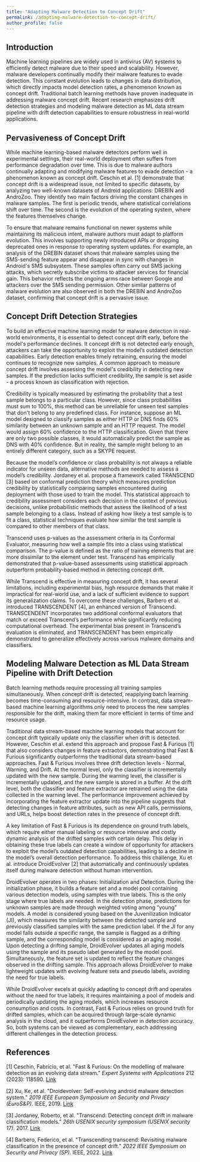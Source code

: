 ```yaml
---
title: "Adapting Malware Detection to Concept Drift"
permalink: /adapting-malware-detection-to-concept-drift/
author_profile: false
---
```





## Introduction

Machine learning pipelines are widely used in antivirus (AV) systems to efficiently detect malware due to their speed and scalability. However, malware developers continually modify their malware features to evade detection. This constant evolution leads to changes in data distribution, which directly impacts model detection rates, a phenomenon known as concept drift. Traditional batch learning methods have proven inadequate in addressing malware concept drift. Recent research emphasizes drift detection strategies and modeling malware detection as ML data stream pipeline with drift detection capabilities to ensure robustness in real-world applications.


## Pervasiveness of Concept Drift

While machine learning-based malware detectors perform well in experimental settings, their real-world deployment often suffers from performance degradation over time. This is due to malware authors continually adapting and modifying malware features to evade detection - a phenomenon known as concept drift. Ceschin et al. [1] demonstrate that concept drift is a widespread issue, not limited to specific datasets, by analyzing two well-known datasets of Android applications: DREBIN and AndroZoo. They identify two main factors driving the constant changes in malware samples. The first is periodic trends, where statistical correlations shift over time. The second is the evolution of the operating system, where the features themselves change.

To ensure that malware remains functional on newer systems while maintaining its malicious intent, malware authors must adapt to platform evolution. This involves supporting newly introduced APIs or dropping deprecated ones in response to operating system updates. For example, an analysis of the DREBIN dataset shows that malware samples using the SMS-sending feature appear and disappear in sync with changes in Android's SMS subsystem. These samples often carry out SMS jacking attacks, which secretly subscribe victims to attacker services for financial gain. This behavior reflects the ongoing arms race between Google and attackers over the SMS sending permission. Other similar patterns of malware evolution are also observed in both the DREBIN and AndroZoo dataset, confirming that concept drift is a pervasive issue.


## Concept Drift Detection Strategies

To build an effective machine learning model for malware detection in real-world environments, it is essential to detect concept drift early, before the model's performance declines. It concept drift is not detected early enough, attackers can take the opportunity to exploit the model’s outdated detection capabilities. Early detection enables timely retraining, ensuring the model continues to recognize new samples. A common approach to measure concept drift involves assessing the model's credibility in detecting new samples. If the prediction lacks sufficient credibility, the sample is set aside - a process known  as classification with rejection.

Credibility is typically measured by estimating the probability that a test sample belongs to a particular class. However, since class probabilities must sum to 100%, this method can be unreliable for unseen test samples that don't belong to any predefined class. For instance, suppose an ML model designed to classify samples as either HTTP or DNS finds 60% similarity between an unknown sample and an HTTP request. The model would assign 60% confidence to the HTTP classification. Given that there are only two possible classes, it would automatically predict the sample as DNS with 40% confidence. But in reality, the sample might belong to an entirely different category, such as a SKYPE request.

Because the model’s confidence or class probability is not always a reliable indicator for unseen data, alternative methods are needed to assess a model’s credibility. Jordaney et al. propose a framework called TRANSCEND [3] based on conformal prediction theory which measures prediction credibility by statistically comparing samples encountered during deployment with those used to train the model. This statistical approach to credibility assessment considers each decision in the context of previous decisions, unlike probabilistic methods that assess the likelihood of a test sample belonging to a class. Instead of asking how likely a test sample is to fit a class, statistical techniques evaluate how similar the test sample is compared to other members of that class.

Transcend uses p-values as the assessment criteria in its Conformal Evaluator, measuring how well a sample fits into a class using statistical comparison. The p-value is defined as the ratio of training elements that are more dissimilar to the element under test. Transcend has empirically demonstrated that p-value-based assessments using statistical approach outperform probability-based method in detecting concept drift.

While Transcend is effective in measuring concept drift, it has several limitations, including experimental bias, high resource demands that make it impractical for real-world use, and a lack of sufficient evidence to support its generalization claims. To overcome these challenges, Barbero et al. introduced TRANSCENDENT [4], an enhanced version of Transcend. TRANSCENDENT incorporates two additional conformal evaluators that match or exceed Transcend’s performance while significantly reducing computational overhead. The experimental bias present in Transcend’s evaluation is eliminated, and TRANSCENDENT has been empirically demonstrated to generalize effectively across various malware domains and classifiers.	

## Modeling Malware Detection as ML Data Stream Pipeline with Drift Detection

Batch learning methods require processing all training samples simultaneously. When concept drift is detected, reapplying batch learning becomes time-consuming and resource-intensive. In contrast, data stream-based machine learning algorithms only need to process the new samples responsible for the drift, making them far more efficient in terms of time and resource usage.

Traditional data stream-based machine learning models that account for concept drift typically update only the classifier when drift is detected. However, Ceschin et al. extend this approach and propose Fast & Furious [1] that also considers changes in feature extractors, demonstrating that Fast & Furious significantly outperforms the traditional data stream-based approaches. Fast & Furious involves three drift detection levels - Normal, Warning, and Drift. At the normal level, only the classifier is incrementally updated with the new sample. During the warning level, the classifier is incrementally updated, and the new sample is stored in a buffer. At the drift level, both the classifier and feature extractor are retrained using the data collected in the warning level. The performance improvement achieved by incorporating the feature extractor update into the pipeline suggests that detecting changes in feature attributes, such as new API calls, permissions, and URLs, helps boost detection rates in the presence of concept drift.

A key limitation of Fast & Furious is its dependence on ground truth labels, which require either manual labeling or resource intensive and costly dynamic analysis of the drifted samples with certain delay. This delay in obtaining these true labels can create a window of opportunity for attackers to exploit the model’s outdated detection capabilities, leading to a decline in the model’s overall detection performance. To address this challenge, Xu et al. introduce DroidEvolver [2] that automatically and continuously updates itself during malware detection without human intervention. 

DroidEvolver operates in two phases: Initialization and Detection. During the initialization phase, it builds a feature set and a model pool containing various detection models, using samples with true labels. This is the only stage where true labels are needed. In the detection phase, predictions for unknown samples are made through weighted voting among “young” models. A model is considered young based on the Juvenilization Indicator (JI), which measures the similarity between the detected sample and previously classified samples with the same prediction label. If the JI for any model falls outside a specific range, the sample is flagged as a drifting sample, and the corresponding model is considered as an aging model.
Upon detecting a drifting sample, DroidEvolver updates all aging models using the sample and its pseudo label generated by the model pool. Simultaneously, the feature set is updated to reflect the feature changes observed in the drifting sample. This approach allows DroidEvolver to make lightweight updates with evolving feature sets and pseudo labels, avoiding the need for true labels.

While DroidEvolver excels at quickly adapting to concept drift and operates without the need for true labels, it requires maintaining a pool of models and periodically updating the aging models, which increases resource consumption and costs. In contrast, Fast & Furious relies on ground truth for drifted samples, which can be acquired through large-scale dynamic analysis in the cloud, and it outperforms DroidEvolver in detection accuracy. So, both systems can be viewed as complementary, each addressing different challenges in the detection process.


## References

[1] Ceschin, Fabrício, et al. "Fast & Furious: On the modelling of malware detection as an evolving data stream." _Expert Systems with Applications_ 212 (2023): 118590. [Link](https://www.sciencedirect.com/science/article/pii/S0957417422016463)

[2] Xu, Ke, et al. "Droidevolver: Self-evolving android malware detection system." _2019 IEEE European Symposium on Security and Privacy (EuroS&P)_. IEEE, 2019. [Link](https://ieeexplore.ieee.org/document/8806731)

[3] Jordaney, Roberto, et al. "Transcend: Detecting concept drift in malware classification models." _26th USENIX security symposium (USENIX security 17)_. 2017. [Link](https://www.usenix.org/conference/usenixsecurity17/technical-sessions/presentation/jordaney)

[4] Barbero, Federico, et al. "Transcending transcend: Revisiting malware classification in the presence of concept drift." _2022 IEEE Symposium on Security and Privacy (SP)_. IEEE, 2022. [Link](https://ieeexplore.ieee.org/document/9833659)

